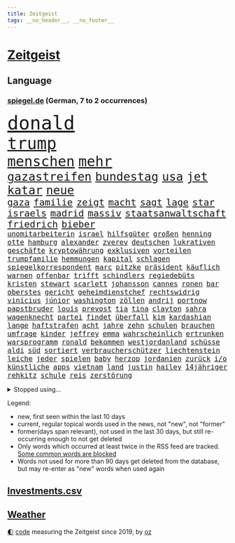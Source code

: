 ```yaml
---
title: Zeitgeist
tags: __no_header__, __no_footer__
---
```


# [Zeitgeist](https://oliz.io/zeitgeist/)

## Language

<h3><a href="https://www.spiegel.de" target="_blank">spiegel.de</a> (German, 7 to 2 occurrences)</h3>
<p style="font-family:monospace">
<span style="font-size:32pt"><a href="news_links.html#donald" class="current">donald</a></span>
<br>
<span style="font-size:28pt"><a href="news_links.html#trump" class="current">trump</a></span>
<br>
<span style="font-size:24pt"><a href="news_links.html#menschen" class="current">menschen</a></span>
<span style="font-size:24pt"><a href="news_links.html#mehr" class="current">mehr</a></span>
<br>
<span style="font-size:20pt"><a href="news_links.html#gazastreifen" class="current">gazastreifen</a></span>
<span style="font-size:20pt"><a href="news_links.html#bundestag" class="current">bundestag</a></span>
<span style="font-size:20pt"><a href="news_links.html#usa" class="current">usa</a></span>
<span style="font-size:20pt"><a href="news_links.html#jet" class="new">jet</a></span>
<span style="font-size:20pt"><a href="news_links.html#katar" class="current">katar</a></span>
<span style="font-size:20pt"><a href="news_links.html#neue" class="current">neue</a></span>
<br>
<span style="font-size:16pt"><a href="news_links.html#gaza" class="current">gaza</a></span>
<span style="font-size:16pt"><a href="news_links.html#familie" class="current">familie</a></span>
<span style="font-size:16pt"><a href="news_links.html#zeigt" class="current">zeigt</a></span>
<span style="font-size:16pt"><a href="news_links.html#macht" class="current">macht</a></span>
<span style="font-size:16pt"><a href="news_links.html#sagt" class="current">sagt</a></span>
<span style="font-size:16pt"><a href="news_links.html#lage" class="current">lage</a></span>
<span style="font-size:16pt"><a href="news_links.html#star" class="current">star</a></span>
<span style="font-size:16pt"><a href="news_links.html#israels" class="current">israels</a></span>
<span style="font-size:16pt"><a href="news_links.html#madrid" class="current">madrid</a></span>
<span style="font-size:16pt"><a href="news_links.html#massiv" class="current">massiv</a></span>
<span style="font-size:16pt"><a href="news_links.html#staatsanwaltschaft" class="current">staatsanwaltschaft</a></span>
<span style="font-size:16pt"><a href="news_links.html#friedrich" class="current">friedrich</a></span>
<span style="font-size:16pt"><a href="news_links.html#bieber" class="current">bieber</a></span>
<br>
<span style="font-size:12pt"><a href="news_links.html#unomitarbeiterin" class="new">unomitarbeiterin</a></span>
<span style="font-size:12pt"><a href="news_links.html#israel" class="current">israel</a></span>
<span style="font-size:12pt"><a href="news_links.html#hilfsgüter" class="new">hilfsgüter</a></span>
<span style="font-size:12pt"><a href="news_links.html#großen" class="current">großen</a></span>
<span style="font-size:12pt"><a href="news_links.html#henning" class="current">henning</a></span>
<span style="font-size:12pt"><a href="news_links.html#otte" class="new">otte</a></span>
<span style="font-size:12pt"><a href="news_links.html#hamburg" class="current">hamburg</a></span>
<span style="font-size:12pt"><a href="news_links.html#alexander" class="current">alexander</a></span>
<span style="font-size:12pt"><a href="news_links.html#zverev" class="current">zverev</a></span>
<span style="font-size:12pt"><a href="news_links.html#deutschen" class="current">deutschen</a></span>
<span style="font-size:12pt"><a href="news_links.html#lukrativen" class="current">lukrativen</a></span>
<span style="font-size:12pt"><a href="news_links.html#geschäfte" class="current">geschäfte</a></span>
<span style="font-size:12pt"><a href="news_links.html#kryptowährung" class="current">kryptowährung</a></span>
<span style="font-size:12pt"><a href="news_links.html#exklusiven" class="new">exklusiven</a></span>
<span style="font-size:12pt"><a href="news_links.html#vorteilen" class="new">vorteilen</a></span>
<span style="font-size:12pt"><a href="news_links.html#trumpfamilie" class="new">trumpfamilie</a></span>
<span style="font-size:12pt"><a href="news_links.html#hemmungen" class="current">hemmungen</a></span>
<span style="font-size:12pt"><a href="news_links.html#kapital" class="current">kapital</a></span>
<span style="font-size:12pt"><a href="news_links.html#schlagen" class="current">schlagen</a></span>
<span style="font-size:12pt"><a href="news_links.html#spiegelkorrespondent" class="current">spiegelkorrespondent</a></span>
<span style="font-size:12pt"><a href="news_links.html#marc" class="current">marc</a></span>
<span style="font-size:12pt"><a href="news_links.html#pitzke" class="new">pitzke</a></span>
<span style="font-size:12pt"><a href="news_links.html#präsident" class="current">präsident</a></span>
<span style="font-size:12pt"><a href="news_links.html#käuflich" class="new">käuflich</a></span>
<span style="font-size:12pt"><a href="news_links.html#warnen" class="current">warnen</a></span>
<span style="font-size:12pt"><a href="news_links.html#offenbar" class="current">offenbar</a></span>
<span style="font-size:12pt"><a href="news_links.html#trifft" class="current">trifft</a></span>
<span style="font-size:12pt"><a href="news_links.html#schindlers" class="new">schindlers</a></span>
<span style="font-size:12pt"><a href="news_links.html#regiedebüts" class="new">regiedebüts</a></span>
<span style="font-size:12pt"><a href="news_links.html#kristen" class="new">kristen</a></span>
<span style="font-size:12pt"><a href="news_links.html#stewart" class="current">stewart</a></span>
<span style="font-size:12pt"><a href="news_links.html#scarlett" class="current">scarlett</a></span>
<span style="font-size:12pt"><a href="news_links.html#johansson" class="current">johansson</a></span>
<span style="font-size:12pt"><a href="news_links.html#cannes" class="current">cannes</a></span>
<span style="font-size:12pt"><a href="news_links.html#ronen" class="current">ronen</a></span>
<span style="font-size:12pt"><a href="news_links.html#bar" class="current">bar</a></span>
<span style="font-size:12pt"><a href="news_links.html#oberstes" class="new">oberstes</a></span>
<span style="font-size:12pt"><a href="news_links.html#gericht" class="current">gericht</a></span>
<span style="font-size:12pt"><a href="news_links.html#geheimdienstchef" class="current">geheimdienstchef</a></span>
<span style="font-size:12pt"><a href="news_links.html#rechtswidrig" class="current">rechtswidrig</a></span>
<span style="font-size:12pt"><a href="news_links.html#vinícius" class="new">vinícius</a></span>
<span style="font-size:12pt"><a href="news_links.html#júnior" class="current">júnior</a></span>
<span style="font-size:12pt"><a href="news_links.html#washington" class="current">washington</a></span>
<span style="font-size:12pt"><a href="news_links.html#zöllen" class="current">zöllen</a></span>
<span style="font-size:12pt"><a href="news_links.html#andrij" class="current">andrij</a></span>
<span style="font-size:12pt"><a href="news_links.html#portnow" class="new">portnow</a></span>
<span style="font-size:12pt"><a href="news_links.html#papstbruder" class="new">papstbruder</a></span>
<span style="font-size:12pt"><a href="news_links.html#louis" class="new">louis</a></span>
<span style="font-size:12pt"><a href="news_links.html#prevost" class="current">prevost</a></span>
<span style="font-size:12pt"><a href="news_links.html#tia" class="new">tia</a></span>
<span style="font-size:12pt"><a href="news_links.html#tina" class="current">tina</a></span>
<span style="font-size:12pt"><a href="news_links.html#clayton" class="new">clayton</a></span>
<span style="font-size:12pt"><a href="news_links.html#sahra" class="current">sahra</a></span>
<span style="font-size:12pt"><a href="news_links.html#wagenknecht" class="current">wagenknecht</a></span>
<span style="font-size:12pt"><a href="news_links.html#partei" class="current">partei</a></span>
<span style="font-size:12pt"><a href="news_links.html#findet" class="current">findet</a></span>
<span style="font-size:12pt"><a href="news_links.html#überfall" class="current">überfall</a></span>
<span style="font-size:12pt"><a href="news_links.html#kim" class="current">kim</a></span>
<span style="font-size:12pt"><a href="news_links.html#kardashian" class="new">kardashian</a></span>
<span style="font-size:12pt"><a href="news_links.html#lange" class="current">lange</a></span>
<span style="font-size:12pt"><a href="news_links.html#haftstrafen" class="current">haftstrafen</a></span>
<span style="font-size:12pt"><a href="news_links.html#acht" class="current">acht</a></span>
<span style="font-size:12pt"><a href="news_links.html#jahre" class="current">jahre</a></span>
<span style="font-size:12pt"><a href="news_links.html#zehn" class="current">zehn</a></span>
<span style="font-size:12pt"><a href="news_links.html#schulen" class="current">schulen</a></span>
<span style="font-size:12pt"><a href="news_links.html#brauchen" class="current">brauchen</a></span>
<span style="font-size:12pt"><a href="news_links.html#umfrage" class="current">umfrage</a></span>
<span style="font-size:12pt"><a href="news_links.html#kinder" class="current">kinder</a></span>
<span style="font-size:12pt"><a href="news_links.html#jeffrey" class="current">jeffrey</a></span>
<span style="font-size:12pt"><a href="news_links.html#emma" class="current">emma</a></span>
<span style="font-size:12pt"><a href="news_links.html#wahrscheinlich" class="current">wahrscheinlich</a></span>
<span style="font-size:12pt"><a href="news_links.html#ertrunken" class="current">ertrunken</a></span>
<span style="font-size:12pt"><a href="news_links.html#warsprogramm" class="new">warsprogramm</a></span>
<span style="font-size:12pt"><a href="news_links.html#ronald" class="current">ronald</a></span>
<span style="font-size:12pt"><a href="news_links.html#bekommen" class="current">bekommen</a></span>
<span style="font-size:12pt"><a href="news_links.html#westjordanland" class="current">westjordanland</a></span>
<span style="font-size:12pt"><a href="news_links.html#schüsse" class="current">schüsse</a></span>
<span style="font-size:12pt"><a href="news_links.html#aldi" class="current">aldi</a></span>
<span style="font-size:12pt"><a href="news_links.html#süd" class="new">süd</a></span>
<span style="font-size:12pt"><a href="news_links.html#sortiert" class="new">sortiert</a></span>
<span style="font-size:12pt"><a href="news_links.html#verbraucherschützer" class="current">verbraucherschützer</a></span>
<span style="font-size:12pt"><a href="news_links.html#liechtenstein" class="current">liechtenstein</a></span>
<span style="font-size:12pt"><a href="news_links.html#leiche" class="current">leiche</a></span>
<span style="font-size:12pt"><a href="news_links.html#jeder" class="current">jeder</a></span>
<span style="font-size:12pt"><a href="news_links.html#spielen" class="current">spielen</a></span>
<span style="font-size:12pt"><a href="news_links.html#baby" class="current">baby</a></span>
<span style="font-size:12pt"><a href="news_links.html#herzop" class="new">herzop</a></span>
<span style="font-size:12pt"><a href="news_links.html#jordanien" class="current">jordanien</a></span>
<span style="font-size:12pt"><a href="news_links.html#zurück" class="current">zurück</a></span>
<span style="font-size:12pt"><a href="news_links.html#i/o" class="new">i/o</a></span>
<span style="font-size:12pt"><a href="news_links.html#künstliche" class="current">künstliche</a></span>
<span style="font-size:12pt"><a href="news_links.html#apps" class="current">apps</a></span>
<span style="font-size:12pt"><a href="news_links.html#vietnam" class="current">vietnam</a></span>
<span style="font-size:12pt"><a href="news_links.html#land" class="current">land</a></span>
<span style="font-size:12pt"><a href="news_links.html#justin" class="current">justin</a></span>
<span style="font-size:12pt"><a href="news_links.html#hailey" class="current">hailey</a></span>
<span style="font-size:12pt"><a href="news_links.html#14jähriger" class="current">14jähriger</a></span>
<span style="font-size:12pt"><a href="news_links.html#rehkitz" class="new">rehkitz</a></span>
<span style="font-size:12pt"><a href="news_links.html#schule" class="current">schule</a></span>
<span style="font-size:12pt"><a href="news_links.html#reis" class="new">reis</a></span>
<span style="font-size:12pt"><a href="news_links.html#zerstörung" class="current">zerstörung</a></span>
</p>
<details>
<summary>Stopped using...</summary>
<p class="former" style="font-size:12pt">
aufgefordert(1673) protestiert(1673) anderes(1671) gleichzeitig(1671) belarus(1670) demonstranten(1670) festnahmen(1670) wirkte(1670) zentrum(1670) beweisen(1669) einzelne(1669) evakuiert(1669) software(1669) vorsitzende(1669) alpen(1668) aufnahmen(1668) berufung(1668) cdupolitiker(1668) terroristen(1668) übersicht(1668) alexej(1667) lager(1667) nawalny(1667) partner(1667) scheiterte(1667) vielerorts(1667) ausschreitungen(1666) bücher(1666) erlassen(1666) klaren(1666) stimmt(1666) studierenden(1666) verunglückt(1666) welle(1666) ermöglichen(1665) jury(1665) richtige(1665) eingereicht(1664) for(1664) geburt(1664) geriet(1664) gerüchte(1664) konfrontiert(1664) krankenhäuser(1664) liverpool(1664) minute(1664) myanmar(1664) nordsee(1664) spdpolitiker(1664) winter(1664) blockieren(1663) daraufhin(1663) gebrochen(1663) kämpfe(1663) meldete(1663) sports(1663) anleger(1662) gebe(1662) optimistisch(1662) oppositionelle(1661) bull(1660) erhielt(1660) geräte(1660) jedenfalls(1660) red(1660) ton(1660) ungarns(1660) viktor(1660) 27(1659) beinahe(1659) belgien(1659) besonderen(1659) tonnen(1659) hund(1658) illegalen(1658) reporter(1658) verlängert(1658) härter(1657) springt(1657) produzieren(1656) wochenlang(1656) versuchte(1654) mangel(1653) verbände(1653) gefragt(1652) traum(1652) empfängt(1651) schuss(1651) taiwan(1651) büro(1650) änderungen(1650) schnellen(1647) drogen(1646) heftiger(1645) münster(1642) jürgen(1641) hoffnungen(1638) öffentliche(1638) ausrüstung(1637) bundesverfassungsgericht(1637) äußerte(1636) rang(1633) thüringer(1629) iranischen(1628) einkommen(1627) flug(1618) kontert(1618) entspannt(1613) erhebliche(1612) lehrerin(1540) lediglich(1454) zentralbank(1415) auswärtige(1404) erfolgreichste(1370) kameras(1360) musks(1357) radikalen(1315) rauswurf(1303) wichtiges(1300) kompromiss(1242) diskussionen(1240) bat(1223) erschwert(1223) hinzu(1208) überwachung(1203) hauptbahnhof(1201) beschuss(1159) stabil(1149) günstiger(1129) aufeinander(1096) ehrt(1090) viral(1080) weltverband(1080) israelis(1079) sinne(1075) computer(1074) stärksten(1057) älter(1046) folgten(1028) erlegen(1025) äußerst(1005) studentin(998) raten(997) hoffnungsträger(991) angeblicher(969) kündigung(969) ereignet(968) gerechtfertigt(965) branchen(954) emissionen(948) pakete(939) versehen(936) aktivist(931) großeinsatz(930) mitarbeitern(910) billigt(905) verbrenner(889) deutschlandticket(887) fenster(885) gedroht(884) reisende(882) wechselte(880) wein(872) muster(871) heimische(853) erfolgreiche(850) marode(828) weimar(824) 5000(821) ausgerufen(819) lauf(815) duisburg(783) hollywoodstar(774) schließung(763) kleinflugzeug(751) staatsbürger(744) kolleginnen(738) fisch(737) straßenverkehr(735) schief(725) diebstahl(724) berühmtesten(721) gehandelt(709) sächsischen(694) luftangriffen(693) awards(675) langjährigen(673) quellen(673) warnungen(664) ermordet(658) bewaffnete(653) sicherheitsmaßnahmen(651) militärisch(650) nächster(643) argentiniens(636) sichergestellt(626) anzeige(625) völkermord(624) alaska(622) negative(621) franziska(609) javier(607) harald(605) weitet(602) vorgang(601) onkel(600) jüdischen(589) oppositionspolitiker(587) verfolgte(584) singen(581) ablehnung(575) attentat(565) versuche(563) sitz(562) rafah(542) haken(530) franzose(526) ruanda(523) bett(518) oscarpreisträgerin(511) notfall(509) umstrittenes(506) ermittlungsverfahren(503) heimischen(502) stoffe(501) abgeordneter(499) falle(497) iss(497) finanziellen(493) you(486) ruiniert(484) erziehung(472) barack(471) format(469) seoul(469) gesundheitszustand(466) senator(466) vorbereiten(464) terrormiliz(459) bestürzt(458) prallte(458) spottet(458) lamar(453) manipulation(452) erobert(451) go(449) karriereende(448) trick(438) auslösen(436) schwerverletzte(433) kehl(432) pferde(431) fair(430) wütet(425) sarah(423) dortmunds(421) sophia(419) georg(416) erfolgreicher(411) dürfe(409) haiti(408) techmilliardär(404) award(403) dominierte(401) augenhöhe(398) menschenrechtler(398) 20jähriger(396) rekonstruieren(396) ruhrgebiet(393) escooter(389) schweine(389) elefanten(388) gesammelt(387) boykottieren(382) lebenslanger(381) bräuchte(378) breitet(377) jahrhunderts(376) ungewollt(374) technischen(372) publikums(368) amtsgericht(364) kommentare(363) parkplatz(362) meinungsfreiheit(361) flüchtlingslager(359) landeten(358) liest(358) erlebten(357) gewachsen(355) komme(351) gewusst(348) protestierte(348) ignorieren(347) organisiert(346) spielerinnen(346) kendrick(345) cartoonisten(343) christen(338) ständigen(337) tausendfach(335) psychologie(333) illegaler(331) kurswechsel(331) trümmern(330) kompany(329) laufbahn(325) verwaltungsgericht(324) umgebung(323) 28jähriger(320) unzufrieden(320) hartnäckig(319) kreative(319) gleichen(318) staatsbürgerschaft(318) funk(315) reichste(314) strategien(314) beschleunigt(312) 24jähriger(311) durchaus(311) diesel(310) gelebt(309) extremen(307) erlebnis(306) eingebrochen(305) peinlich(302) music(301) zeichnen(301) auftritten(299) wahrscheinlicher(298) financial(297) abriss(296) verbracht(294) 41(291) erkrankungen(290) siebte(285) steuert(285) schwedische(283) rebellion(281) pennsylvania(280) nicolas(275) öffentlicher(275) ordnen(274) lehrt(273) nähert(270) feiertagen(269) gestaltet(269) leichenfund(269) rückschläge(268) versinkt(268) belege(267) britin(267) dhl(265) kursk(265) nächstes(265) vorgegangen(265) uspolitik(263) thesen(262) eisbären(261) gefangenen(261) schwerin(261) wagte(260) möglichem(259) hergestellt(254) zugriff(251) verweis(250) frauenrechte(249) eingeschlossen(247) krankenkasse(246) poesie(246) registrieren(246) globaler(244) medikamenten(244) ngos(244) nutzerinnen(244) rose(243) verwandelt(241) absender(240) strafmaß(240) gesetzes(239) sternekoch(238) feuerpause(234) öltanker(234) entfernung(233) kurzerhand(233) teller(232) gelangen(231) getötete(231) inflationsrate(229) scheiterns(229) bundesrichter(228) einnahmen(227) washingtons(227) notwendig(226) dreieinhalb(224) erwägen(224) lebensmittelpreise(224) prominenter(224) bernhard(223) schätzen(223) staatliche(221) absolute(220) fünftel(220) wirtschaftlichen(220) betrag(219) 37jähriger(218) diktatur(217) dokumenten(217) schnee(217) sehnsucht(217) grundschulen(216) prangert(213) verwandten(213) mängel(212) schlugen(212) ehrgeiz(210) saturday(210) trendsport(210) usgeschäft(210) wortwahl(210) zunahme(210) 19jährige(209) anteile(208) dauer(208) einfamilienhaus(208) gemeinde(207) rettungswagen(207) unterschiedliche(207) filmbranche(206) vogel(206) heben(205) ängste(205) antónio(204) harmlos(204) geschadet(203) paderborn(203) debattieren(202) keeper(202) zustimmen(202) wucht(200) billiger(198) eingelegt(198) ansichten(197) stralsund(196) pflegeversicherung(195) stromausfälle(195) wille(195) facebookkonzern(194) stanley(194) ungeklärt(194) bedrohte(193) büros(193) kita(192) aussetzung(190) eingriffe(190) strafzöllen(190) gesetzesänderung(188) kategorie(188) vorstellungen(188) australian(187) verlängerung(187) treibstoff(186) weltwirtschaft(186) importe(185) scheiden(185) tageszeit(185) ausgegeben(184) chinesischer(184) heutige(184) reizgas(184) fragwürdigen(183) soziologe(183) anfühlt(180) überlegt(179) forderten(178) erkämpft(176) koalitionsverhandlungen(176) gedenkveranstaltung(174) baldigen(173) gregor(173) gysi(173) spielerin(172) verleihen(171) zurückgeholt(169) altkanzler(168) luftfahrt(168) 500000(167) sánchez(167) arbeitskosten(166) heimatbesuch(166) inhaltlich(166) nova(166) brasilianer(165) blaupause(163) schuh(163) winden(163) festung(162) jesus(162) siemens(162) wunderbar(162) dubiosen(161) elternhaus(160) gewannen(160) globe(160) herrmann(160) liz(160) vendée(160) hegen(159) knappen(159) minderheitsregierung(159) therapeuten(159) verfassungswidriger(159) energiekrise(158) gestrichen(157) platzen(157) helm(156) bereitschaft(155) berüchtigten(154) rechtsaußenpartei(154) teslafahrer(154) weckruf(154) verweisen(153) verständigt(152) benedikt(151) pipelines(150) verzögerungen(150) brachten(149) raketenangriffe(149) gesteckt(148) 01(147) drohungen(147) ergab(147) oscars(147) rekruten(147) genügend(146) haftbedingungen(146) sprüche(146) bergauf(145) fasziniert(145) jobwechsel(145) rechtsstaat(145) veruntreut(145) vierjähriger(145) zugezogen(145) entfacht(144) begreifen(143) umzingelt(143) brutto(142) drake(142) recherche(142) streng(142) medizinischen(141) nachdenken(141) kommunizieren(139) palliativarzt(139) bescheinigt(138) spiegelrecherche(138) angefahren(137) handelskriegs(137) oppositionspartei(137) räume(137) unterschriften(137) vergehen(137) augenzeugin(136) bunt(136) costa(136) hongkong(136) keith(136) kellogg(136) tauschte(135) unfair(135) co2(134) erschlagen(134) rätselhafte(134) schädlicher(134) totschlags(134) faire(133) gesunder(133) griechenlands(133) paragraf(133) portugiese(133) reichensteuer(133) spotify(133) ted(133) usverfassung(133) absetzen(132) aktivitäten(131) durcheinander(131) zwillingstöchter(130) ausfuhr(129) dokumentiert(129) jonas(129) dreh(128) belgier(127) bot(127) gebühr(127) lieferung(127) national(127) stolpert(127) athletinnen(126) fechten(126) fragebogen(125) hilferuf(125) politikers(125) cduministerpräsident(124) foul(124) freigegeben(124) freiheitsstrafen(124) pur(124) weigert(124) amateurvideos(123) zivilschutz(123) bauern(122) wiedereinführung(122) erstmal(121) füllen(121) geruch(121) sexualität(121) sportliche(121) tauschen(121) wähnt(121) grünes(120) unvermittelt(120) vorsorge(120) 15jährige(119) aufzuholen(119) causa(119) einsetzt(119) kindes(119) ravensburg(119) angestiegen(118) aufenthalt(118) stattgefunden(118) unabhängiger(118) verzögert(118) durchsuchung(117) konsumenten(117) mail(117) press(116) welterfolg(116) zentraler(116) palästinensischen(115) süßigkeiten(115) adler(114) beschimpfungen(114) zweifelhaften(114) söhnen(113) unterhändler(113) bewerbungen(112) regulären(112) absehbar(111) gruß(111) jean(111) reuters(111) versehentlich(111) natascha(110) zugticket(110) entmachtung(109) gewässern(109) medaille(109) tunesien(109) zahlte(109) chase(108) geboten(108) halt(108) abhängigkeit(106) beschämend(106) festen(106) ruder(106) unverletzt(106) erweitern(105) schal(105) einigt(104) jene(104) lahm(104) einschüchtern(103) elisabeth(103) gegnerin(103) szenario(103) entziehen(102) kartellamt(102) nsu(102) unfallort(102) wache(101) gesellschaften(100) premierministerin(100) tödliches(100) wüten(100) datenschutz(99) faktenchecks(99) keinerlei(99) mütterrente(99) rivale(99) zweites(99) heidelberg(98) lernt(98) angelehnt(97) geiseldeal(97) kleineren(97) sozialbeiträge(97) umfragetief(97) verstecken(97) gift(96) ken(96) niedrige(96) original(96) spdlinke(96) absatz(95) busfahrer(95) aktienkurse(94) atomprogramm(94) blue(94) drohnenangriffe(94) linkenpolitiker(94) origin(94) winde(94) brutales(93) kasernen(93) liebäugelt(92) lieferanten(92) waldbränden(92) coparteichef(91) dekret(91) formen(91) gerichtsurteil(91) maroder(91) niedersächsische(91) randalieren(91) unfallursache(91) weltmeeren(91) diego(90) erfordert(90) gedenkfeier(90) gereizt(90) impfstoffs(90) kroatien(90) old(90) ratgeber(90) trafford(90) unterbinden(90) vergessenheit(90) berge(89) fußgänger(89) pressefreiheit(89) schaible(89) wirtschaftlich(89) beleidigend(88) dwd(88) fatale(88) professur(88) töchtern(88) weiterfahrt(88) zahle(88) bayernspieler(87) bettlaken(87) hubschraubers(87) konsequenz(87) perlen(87) sammelten(87) stattet(87) 77jährige(86) abgeschobene(86) ernennung(86) exoplaneten(86) fifapräsident(86) kulturhauptstadt(86) twitter(86) verwechselt(86) 90jährige(85) abschieben(85) bügelt(85) herzinfarkte(85) irre(85) lawine(85) pädokriminelle(85) terrorangriff(85) afghanen(84) eingerichtet(84) quatsch(84) ssv(84) topteam(84) ubahnhof(84) vorurteile(84) mustafa(83) stephan(83) whitney(83) erlaubte(82) evg(82) irrtümlich(82) migrantinnen(82) palästina(82) soldatinnen(82) valentina(82) verringern(82) ausschließen(81) heilen(81) ju(81) markiert(81) umzusetzen(81) verblasst(81) verbrauch(81) verfügt(81) bahngesellschaft(80) erdoğanregierung(80) gucken(80) kz(80) sefe(80) wirtschaftspolitisch(80) wismar(80) aschaffenburg(79) hausaufgaben(79) strafgesetzbuch(79) versetzen(79) aschaffenburger(78) colin(78) exklub(78) luftschläge(78) netto(78) schrecklichen(78) unterzahl(78) beunruhigend(77) boomer(77) kinderwunsch(77) königsblau(77) teslaautos(77) zugunglück(77) abpfiff(76) inhaftierter(76) sand(76) schärfe(76) einkommenssteuer(75) voice(75) ag(74) aktienkurs(74) come(74) dachgeschoss(74) deliverance(74) großaufgebot(74) kingdom(74) louvre(74) witkoff(74) aufgeschreckt(73) episode(73) füßen(73) meyers(73) miniatur(73) salvadors(73) schießerei(73) zollstreit(73) festgelegt(72) geschlechter(72) leni(72) schrumpfen(72) verschafft(72) vorkehrungen(72) witzfigur(72) blanchett(71) cate(71) gelungenes(71) pazifismus(71) raketenangriff(71) ussondergesandte(71) adipositas(70) istanbuls(70) k(70) kritikern(70) lehnen(70) sge(70) wohlstand(70) ähnlichkeiten(70) angestrebten(69) erzürnt(69) harrison(69) hörsaal(69) kippte(69) klettern(69) waffensysteme(69) wohnheim(69) eier(68) eingehen(68) entfernten(68) hohem(68) marion(68) massenproteste(68) pech(68) edeka(67) fdpvorsitzende(67) frühling(67) kartoffeln(67) koalitionäre(67) rosenbach(67) turnierserie(67) geburtstagsfeier(66) germany(66) haie(66) polizeigewahrsam(66) saniert(66) sonn(66) zögert(66) usvize(65) absprung(64) anordnungen(64) bürgerpflicht(64) gemisch(64) gesundheitlichen(64) verkehrschaos(64) vorläufiges(64) bamberg(63) bundesfinanzhof(63) bürgerrechte(63) heißer(63) jahn(63) louvredirektorin(63) ap(62) cheftrainer(62) dopingfall(62) engagieren(62) fahrzeugen(62) friedensverhandlungen(62) frédéric(62) hamm(62) kreativität(62) schöpfen(62) sportlicher(62) typische(62) vorausgesetzt(62) wirkstoff(62) intelligent(61) legislaturperiode(61) monty(61) professorin(61) streamer(61) 73jähriger(60) empowerment(60) klarer(60) kollabiert(60) normalisierung(60) patzt(60) bayerischer(59) freestylechessturnier(59) hinspiel(59) ikonischen(59) rettungsarbeiten(59) riefenstahl(59) tatsache(59) verfassungskrise(59) interessenkonflikt(58) jährt(58) rechtfertigte(58) zombieserie(58) ausgeht(57) deckmantel(57) frühstückt(57) gewalttätig(57) hanna(57) lahav(57) shapira(57) taktik(57) truppenstärke(57) verwalten(57) arg(56) kommilitonen(56) organspender(56) scheidungen(56) tee(56) unnötig(56) vergab(56) wera(56) zusammengearbeitet(56) überträgt(56) adrenalinkick(55) anbietet(55) corinna(55) folgenschweren(55) lichtjahren(55) mitch(55) scheiße(55) topeak(55) assassin’s(54) creed(54) quadrat(54) river(54) definiert(53) ftc(53) klauten(53) maine(53) schlachtfeld(53) widerstands(53) zweck(53) clinton(52) flächendeckend(52) humanoide(52) präzedenzfall(52) änderten(52) anteilnahme(51) kurzfristige(51) leaks(51) verfall(51) bundestagsmandat(50) selbstverständlich(50) trainingszwecken(50) 71jährige(49) clevere(49) impulse(49) mehrheiten(49) moralische(49) ansatz(48) attraktiv(48) gerichtet(48) grausame(48) schwimmbad(48) bahrain(47) beifahrer(47) entschuldigen(47) lauren(47) raser(47) sozialpolitik(47) täuschen(47) umstritten(47) ungerecht(47) viruserkrankung(47) wahlschlappe(47) wiederaufnahme(47) 56(46) banal(46) kretschmann(46) muslime(46) senkung(46) umschwung(46) 1400(45) aimee(45) aufgebraucht(45) geht’s(45) randfiguren(45) täuschung(45) unwetter(45) vorigen(45) how(44) partynacht(44) senatorin(44) vergewissern(44) weitergeben(44) zunutze(44) brachen(43) milliardenwert(43) schifffahrt(43) unangemessen(43) zurückzufahren(43) behördenangaben(42) mancher(42) vin(42) belastungen(41) bluse(41) burgtheater(41) entführer(41) familienalltag(41) heuferumlauf(41) joko(41) joão(41) klaas(41) luftpumpen(41) palhinha(41) schwule(41) winterscheidt(41) geheimdokumente(40) molotowcocktails(40) zivilbevölkerung(40) 1995(39) flüchtige(39) fremde(39) kinderärztin(39) mitgeprägt(39) verabreden(39) verarbeitet(39) verkneifen(39) ausgestellt(38) begehen(38) handelsministerium(38) kristi(38) noem(38) taumelte(38) überqueren(38) übertreffen(38) eingenommen(37) elfjährigen(37) heiner(37) heming(37) regierungskoalition(37) willis(37) angekündigter(36) anzuschließen(36) argumentiert(36) elektrische(36) gehofft(36) geldern(36) gigantischen(36) lockten(36) prince(36) sicherheitsrisiko(36) 67jährige(35) akkubetriebene(35) archäologen(35) gekippt(35) labor(35) vermisstem(35) abgrunds(34) foulelfmeter(34) fußstapfen(34) linse(34) schürt(34) totschlag(34) venezolanern(34) verfassungsgericht(34) auszusteigen(33) bundesrechnungshof(33) connor(33) fuck(33) nieren(33) sponsoren(33) toskana(33) unerwünscht(33) zollchaos(33) 117(32) anzubieten(32) beseitigen(32) bewaffnet(32) dichtgemacht(32) dosis(32) hagelte(32) hochwasser(32) kühlem(32) landesflagge(32) losgeht(32) niedersachsens(32) wandern(32) zeugnis(32) zollkonflikt(32) alltags(31) gegenwind(31) haltlos(31) josh(31) regenfälle(31) shadows(31) skoda(31) stieftochter(31) zerbrochen(31) škoda(31) aggressive(30) ausländerbehörde(30) auszahlen(30) disney(30) eierkrise(30) erneutes(30) humanitären(30) stationiert(30) melinda(29) unbeteiligte(29) amtliche(28) diskothek(28) priorität(28) prozesses(28) rechtswidrige(28) schüren(28) stützpunkte(28) zahlten(28) begleiten(27) j(27) sprünge(27) verleumdungsklage(27) vierköpfigen(27) wassermangel(27) arme(26) ballkinder(26) bauzeit(26) einstimmig(26) memoiren(26) mitternacht(26) zunehmen(26) übernahmen(26) ernste(25) klinge(25) poetischen(25) tiktokvideos(25) bahnfahren(24) blödsinn(24) einreisegenehmigung(24) eta(24) etlichen(24) lou(24) sicherheitsgründen(24) wood(24) bernie(23) höherer(23) lichtjahre(23) 145(22) db(22) drohnenkrieg(22) irrtum(22) torlos(22) usprodukte(22) ussondergesandter(22) 16jährigen(21) darja(21) exfrau(21) photo(21) puncto(21) weigerte(21) coolness(20) eliteuniversität(20) highlight(20) kappe(20) kiloweise(20) menschheit(20) pistolen(20) rüber(20) sanitätern(20) verunsichern(20) drogenkriminalität(19) erleichterungen(19) folgenreichen(19) geschwister(19) professionelle(19) salah(19) schliche(19) sechsjähriger(19) warnhinweis(19) abgeschobener(18) bandenmitgliedschaft(18) bromance(18) glänzt(18) israeli(18) migrant(18) schränken(18) valley(18) verschwanden(18) vertrieben(18) willkommen(18) bösen(17) fastenbrechen(17) lost(17) massengrab(17) stützpunkten(17) weltberühmt(17) diskret(16) fördergelder(16) schreckliche(16) stätten(16) unterricht(16) verheimlichen(16) a100(15) autobahnbrücke(15) evakuieren(15) geister(15) irritationen(15) versank(15) luftschlägen(14) oppositionschef(14) slowenische(14) verkehrssünder(14) özel(14) bildungsministerium(13) bogota(13) paramilitärischen(13) bodyguard(12) hasan(12) kraftwerke(12) rabiate(12) reduziert(12) römischen(12) ausgewählten(11) konservativer(11) nützliche(11) persönliches(11) widerrufen(11)
</p>
</details>
<p>Legend:
<ul>
<li><span class="new">new</span>, first seen within the last 10 days</li>
<li><span class="current">current</span>, regular topical words used in the news, not "new", not "former"</li>
<li><span class="former">former(days span relevant)</span>, not used in the last 30 days, but still re-occurring enough to not get deleted</li>
<li>Only words which occurred at least twice in the RSS feed are tracked. <a href="language/filters.py">Some common words are blocked</a></li>
<li>Words not used for more than 90 days get deleted from the database, but may re-enter as "new" words when used again</li>
</ul>
</p>

## [Investments](investments.html)[.csv](investments.csv)

## [Weather](weather.html)

<footer>
<a href="javascript:toggleTheme()" class="nav">🌓</a>
<a href="https://github.com/ooz/zeitgeist">code</a> measuring the Zeitgeist since 2019, by <a href="https://oliz.io">oz</a>
</footer>
